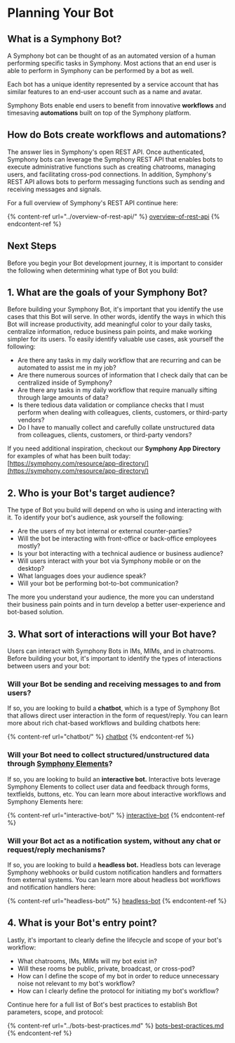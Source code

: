 # Planning Your Bot

## What is a Symphony Bot?

A Symphony bot can be thought of as an automated version of a human performing specific tasks in Symphony. Most actions that an end user is able to perform in Symphony can be performed by a bot as well.

Each bot has a unique identity represented by a service account that has similar features to an end-user account such as a name and avatar.

Symphony Bots enable end users to benefit from innovative **workflows** and timesaving **automations** built on top of the Symphony platform.

## How do Bots create workflows and automations?

The answer lies in Symphony's open REST API. Once authenticated, Symphony bots can leverage the Symphony REST API that enables bots to execute administrative functions such as creating chatrooms, managing users, and facilitating cross-pod connections. In addition, Symphony's REST API allows bots to perform messaging functions such as sending and receiving messages and signals.

For a full overview of Symphony's REST API continue here:

{% content-ref url="../overview-of-rest-api/" %}
[overview-of-rest-api](../overview-of-rest-api/)
{% endcontent-ref %}

## Next Steps

Before you begin your Bot development journey, it is important to consider the following when determining what type of Bot you build:

## 1.  What are the goals of your Symphony Bot?

Before building your Symphony Bot, it's important that you identify the use cases that this Bot will serve. In other words, identify the ways in which this Bot will increase productivity, add meaningful color to your daily tasks, centralize information, reduce business pain points, and make working simpler for its users. To easily identify valuable use cases, ask yourself the following:

* Are there any tasks in my daily workflow that are recurring and can be automated to assist me in my job?
* Are there numerous sources of information that I check daily that can be centralized inside of Symphony?
* Are there any tasks in my daily workflow that require manually sifting through large amounts of data?
* Is there tedious data validation or compliance checks that I must perform when dealing with colleagues, clients, customers, or third-party vendors?
* Do I have to manually collect and carefully collate unstructured data from colleagues, clients, customers, or third-party vendors?

If you need additional inspiration, checkout our **Symphony App Directory** for examples of what has been built today: [https://symphony.com/resource/app-directory/](https://symphony.com/resource/app-directory/)

## 2.  Who is your Bot's target audience?

The type of Bot you build will depend on who is using and interacting with it. To identify your bot's audience, ask yourself the following:

* Are the users of my bot internal or external counter-parties?
* Will the bot be interacting with front-office or back-office employees mostly?
* Is your bot interacting with a technical audience or business audience?
* Will users interact with your bot via Symphony mobile or on the desktop?
* What languages does your audience speak?
* Will your bot be performing bot-to-bot communication?

The more you understand your audience, the more you can understand their business pain points and in turn develop a better user-experience and bot-based solution.

## 3.  What sort of interactions will your Bot have?

Users can interact with Symphony Bots in IMs, MIMs, and in chatrooms. Before building your bot, it's important to identify the types of interactions between users and your bot:

### Will your Bot be sending and receiving messages to and from users?

If so, you are looking to build a **chatbot**, which is a type of Symphony Bot that allows direct user interaction in the form of request/reply. You can learn more about rich chat-based workflows and building chatbots here:

{% content-ref url="chatbot/" %}
[chatbot](chatbot/)
{% endcontent-ref %}

### Will your Bot need to collect structured/unstructured data through [Symphony Elements](../messages/overview-of-messageml/symphony-elements-1/)?

If so, you are looking to build an **interactive bot.** Interactive bots leverage Symphony Elements to collect user data and feedback through forms, textfields, buttons, etc. You can learn more about interactive workflows and Symphony Elements here:

{% content-ref url="interactive-bot/" %}
[interactive-bot](interactive-bot/)
{% endcontent-ref %}

### Will your Bot act as a notification system, without any chat or request/reply mechanisms?

If so, you are looking to build a **headless bot.** Headless bots can leverage Symphony webhooks or build custom notification handlers and formatters from external systems. You can learn more about headless bot workflows and notification handlers here:

{% content-ref url="headless-bot/" %}
[headless-bot](headless-bot/)
{% endcontent-ref %}

## 4.  What is your Bot's entry point?

Lastly, it's important to clearly define the lifecycle and scope of your bot's workflow:

* What chatrooms, IMs, MIMs will my bot exist in?
* Will these rooms be public, private, broadcast, or cross-pod?
* How can I define the scope of my bot in order to reduce unnecessary noise not relevant to my bot's workflow?
* How can I clearly define the protocol for initiating my bot's workflow?

Continue here for a full list of Bot's best practices to establish Bot parameters, scope, and protocol:

{% content-ref url="../bots-best-practices.md" %}
[bots-best-practices.md](../bots-best-practices.md)
{% endcontent-ref %}
